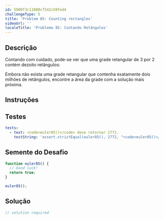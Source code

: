```yaml
---
id: 5900f3c11000cf542c50fed4
challengeType: 5
title: 'Problem 85: Counting rectangles'
videoUrl: ''
localeTitle: 'Problema 85: Contando Retângulos'
---
```


## Descrição
<section id="description"> Contando com cuidado, pode-se ver que uma grade retangular de 3 por 2 contém dezoito retângulos: <p> Embora não exista uma grade retangular que contenha exatamente dois milhões de retângulos, encontre a área da grade com a solução mais próxima. </p></section>

## Instruções
<section id="instructions">
</section>

## Testes
<section id='tests'>

```yml
tests:
  - text: <code>euler85()</code> deve retornar 2772.
    testString: 'assert.strictEqual(euler85(), 2772, "<code>euler85()</code> should return 2772.");'

```

</section>

## Semente do Desafio
<section id='challengeSeed'>

<div id='js-seed'>

```js
function euler85() {
  // Good luck!
  return true;
}

euler85();

```

</div>



</section>

## Solução
<section id='solution'>

```js
// solution required
```
</section>
